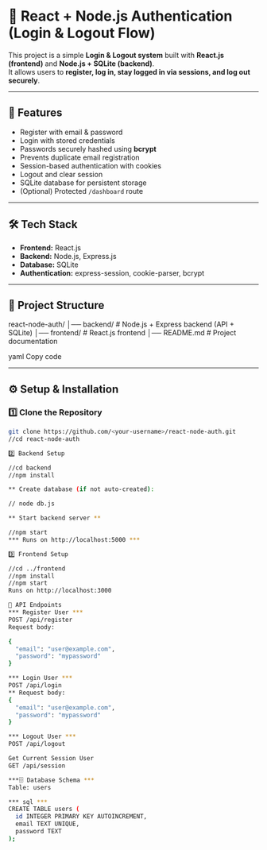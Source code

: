 # 🔐 React + Node.js Authentication (Login & Logout Flow)

This project is a simple **Login & Logout system** built with **React.js (frontend)** and **Node.js + SQLite (backend)**.  
It allows users to **register, log in, stay logged in via sessions, and log out securely**.

---

## 📌 Features
- Register with email & password  
- Login with stored credentials  
- Passwords securely hashed using **bcrypt**  
- Prevents duplicate email registration  
- Session-based authentication with cookies  
- Logout and clear session  
- SQLite database for persistent storage  
- (Optional) Protected `/dashboard` route  

---

## 🛠 Tech Stack
- **Frontend:** React.js  
- **Backend:** Node.js, Express.js  
- **Database:** SQLite  
- **Authentication:** express-session, cookie-parser, bcrypt  

---

## 📂 Project Structure
react-node-auth/
│── backend/ # Node.js + Express backend (API + SQLite)
│── frontend/ # React.js frontend
│── README.md # Project documentation

yaml
Copy code

---

## ⚙️ Setup & Installation

### 1️⃣ Clone the Repository
```bash
git clone https://github.com/<your-username>/react-node-auth.git
//cd react-node-auth

2️⃣ Backend Setup

//cd backend
//npm install

** Create database (if not auto-created):

// node db.js

** Start backend server **

//npm start
*** Runs on http://localhost:5000 ***

3️⃣ Frontend Setup

//cd ../frontend
//npm install
//npm start
Runs on http://localhost:3000

🔑 API Endpoints
*** Register User ***
POST /api/register
Request body:

{
  "email": "user@example.com",
  "password": "mypassword"
}

*** Login User ***
POST /api/login
** Request body:
{
  "email": "user@example.com",
  "password": "mypassword"
}

*** Logout User ***
POST /api/logout

Get Current Session User
GET /api/session

***🗄 Database Schema ***
Table: users

*** sql ***
CREATE TABLE users (
  id INTEGER PRIMARY KEY AUTOINCREMENT,
  email TEXT UNIQUE,
  password TEXT
);
